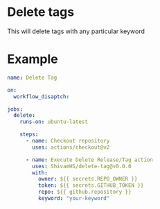# Delete tags
This will delete tags with any particular keyword

# Example
```yaml
name: Delete Tag

on:
  workflow_disaptch:

jobs:
  delete:
    runs-on: ubuntu-latest

    steps:
      - name: Checkout repository
        uses: actions/checkout@v2

      - name: Execute Delete Release/Tag action
        uses: ShivamHS/delete-tag@v0.0.0
        with:
          owner: ${{ secrets.REPO_OWNER }}
          token: ${{ secrets.GITHUB_TOKEN }}
          repo: ${{ github.repository }}
          keyword: "your-keyword"
